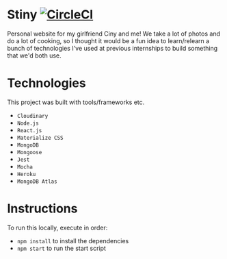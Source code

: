 # Stiny [![CircleCI](https://circleci.com/gh/sensui7/stiny-prod.svg?style=svg)](https://circleci.com/gh/sensui7/stiny-prod)
Personal website for my girlfriend Ciny and me! We take a lot of photos and do a lot of cooking, so I thought it would be a fun idea to learn/relearn a bunch of technologies I've used at previous internships to build something that we'd both use.

# Technologies

This project was built with tools/frameworks etc.
- `Cloudinary`
- `Node.js`
- `React.js` 
- `Materialize CSS` 
- `MongoDB`
- `Mongoose`
- `Jest`
- `Mocha`
- `Heroku`
- `MongoDB Atlas`

# Instructions
To run this locally, execute in order:
- `npm install` to install the dependencies
- `npm start` to run the start script
